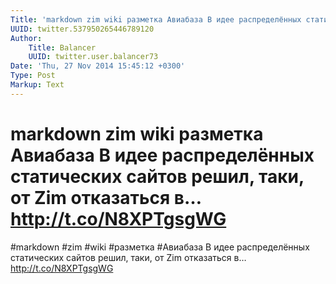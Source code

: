```yaml
---
Title: 'markdown zim wiki разметка Авиабаза В идее распределённых статических сайтов решил, таки, от Zim отказаться в… http://t.co/N8XPTgsgWG'
UUID: twitter.537950265446789120
Author:
    Title: Balancer
    UUID: twitter.user.balancer73
Date: 'Thu, 27 Nov 2014 15:45:12 +0300'
Type: Post
Markup: Text
---
```


# markdown zim wiki разметка Авиабаза В идее распределённых статических сайтов решил, таки, от Zim отказаться в… http://t.co/N8XPTgsgWG

#markdown #zim #wiki #разметка #Авиабаза В идее
распределённых статических сайтов решил, таки, от Zim
отказаться в… http://t.co/N8XPTgsgWG